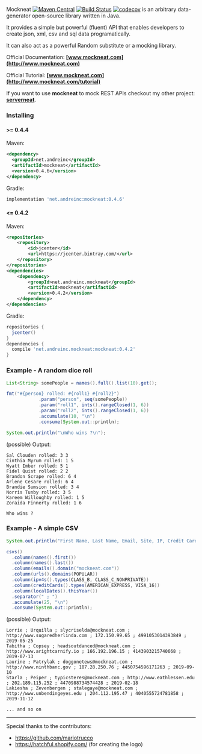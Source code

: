 Mockneat [![Maven Central](https://img.shields.io/maven-central/v/net.andreinc/mockneat.svg?label=Maven%20Central)](https://search.maven.org/search?q=g:%22net.andreinc%22%20AND%20a:%22mockneat%22) [![Build Status](https://travis-ci.org/nomemory/mockneat.svg?branch=master)](https://travis-ci.org/nomemory/mockneat.svg?branch=master) [![codecov](https://codecov.io/gh/nomemory/mockneat/branch/master/graph/badge.svg)](https://codecov.io/gh/nomemory/mockneat) is an arbitrary data-generator open-source library written in Java.

It provides a simple but powerful (fluent) API that enables developers to create json, xml, csv and sql data programatically.

It can also act as a powerful Random substitute or a mocking library.

Official Documentation: **[www.mockneat.com](http://www.mockneat.com)**

Official Tutorial: **[www.mockneat.com](http://www.mockneat.com/tutorial)**

If you want to use **mockneat** to mock REST APIs checkout my other project: **[serverneat](https://github.com/nomemory/serverneat)**.

### Installing

#### >= 0.4.4

Maven:
```xml
<dependency>
  <groupId>net.andreinc</groupId>
  <artifactId>mockneat</artifactId>
  <version>0.4.6</version>
</dependency>

```

Gradle:
```groovy
implementation 'net.andreinc:mockneat:0.4.6'
```

#### <= 0.4.2

Maven:
```xml
<repositories>
    <repository>
        <id>jcenter</id>
        <url>https://jcenter.bintray.com/</url>
    </repository>
</repositories>
<dependencies>
    <dependency>
        <groupId>net.andreinc.mockneat</groupId>
        <artifactId>mockneat</artifactId>
        <version>0.4.2</version>
    </dependency>
</dependencies>
```

Gradle:
```groovy
repositories {
  jcenter()
}
dependencies {
  compile 'net.andreinc.mockneat:mockneat:0.4.2'
}

```


### Example - A random dice roll

```java
List<String> somePeople = names().full().list(10).get();

fmt("#{person} rolled: #{roll1} #{roll2}")
            .param("person", seq(somePeople))
            .param("roll1", ints().rangeClosed(1, 6))
            .param("roll2", ints().rangeClosed(1, 6))
            .accumulate(10, "\n")
            .consume(System.out::println);

System.out.println("\nWho wins ?\n");
```    

(possible) Output:

```
Sal Clouden rolled: 3 3
Cinthia Myrum rolled: 1 5
Wyatt Imber rolled: 5 1
Fidel Quist rolled: 2 2
Brandon Scrape rolled: 6 4
Arlene Cesare rolled: 6 4
Brandie Sumsion rolled: 3 4
Norris Tunby rolled: 3 5
Kareem Willoughby rolled: 1 5
Zoraida Finnerty rolled: 1 6

Who wins ?
```

### Example - A simple CSV

```java
System.out.println("First Name, Last Name, Email, Site, IP, Credit Card, Date");

csvs()
  .column(names().first())
  .column(names().last())
  .column(emails().domain("mockneat.com"))
  .column(urls().domains(POPULAR))
  .column(ipv4s().types(CLASS_B, CLASS_C_NONPRIVATE))
  .column(creditCards().types(AMERICAN_EXPRESS, VISA_16))
  .column(localDates().thisYear())
  .separator(" ; ")
  .accumulate(25, "\n")
  .consume(System.out::println);
```

(possible) Output:

```
Lorrie ; Urquilla ; slycriselda@mockneat.com ; http://www.sugaredherlinda.com ; 172.150.99.65 ; 4991053014393849 ; 2019-05-25
Tabitha ; Copsey ; headsoutdanced@mockneat.com ; http://www.arightcarnify.io ; 166.192.196.15 ; 4143903215740668 ; 2019-07-13
Laurine ; Patrylak ; doggonetews@mockneat.com ; http://www.ninthbanc.gov ; 187.28.250.76 ; 4450754596171263 ; 2019-09-10
Starla ; Peiper ; typicsteres@mockneat.com ; http://www.eathlessen.edu ; 202.189.115.252 ; 4470988734574428 ; 2019-02-18
Lakiesha ; Zevenbergen ; stalegaye@mockneat.com ; http://www.unbendingeyes.edu ; 204.112.195.47 ; 4040555724781858 ; 2019-11-12

... and so on
```

--------

Special thanks to the contributors:

* https://github.com/mariotrucco
* https://hatchful.shopify.com/ (for creating the logo)
